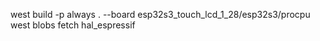west build -p always . --board esp32s3_touch_lcd_1_28/esp32s3/procpu
west blobs fetch hal_espressif
